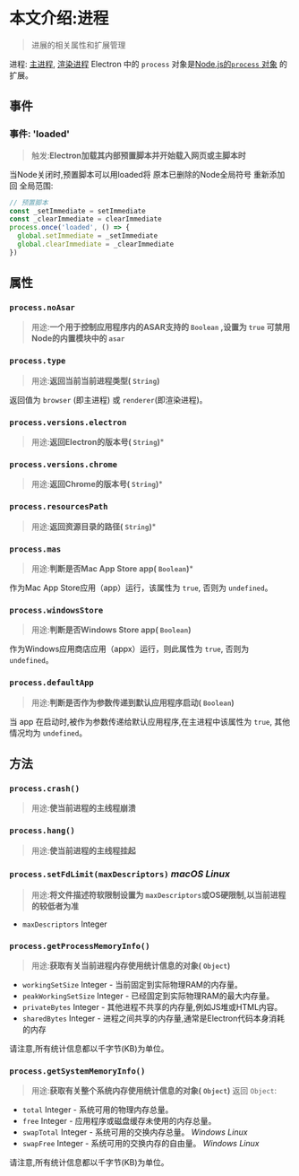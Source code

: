 # 本文介绍:进程

> 进展的相关属性和扩展管理

进程: [主进程](../glossary.md#main-process), [渲染进程](../glossary.md#renderer-process)
Electron 中的 `process` 对象是[Node.js的`process` 对象](https://nodejs.org/api/process.html) 的扩展。

## 事件

### 事件: 'loaded'
> 触发:**Electron加载其内部预置脚本并开始载入网页或主脚本时**

当Node关闭时,预置脚本可以用loaded将 原本已删除的Node全局符号 重新添加回 全局范围:
```JavaScript
// 预置脚本
const _setImmediate = setImmediate
const _clearImmediate = clearImmediate
process.once('loaded', () => {
  global.setImmediate = _setImmediate
  global.clearImmediate = _clearImmediate
})
```

## 属性

### `process.noAsar`
> 用途:**一个用于控制应用程序内的ASAR支持的 `Boolean` ,设置为 `true` 可禁用Node的内置模块中的 `asar`**

### `process.type`
> 用途:**返回当前当前进程类型( `String`)**

返回值为 `browser` (即主进程) 或 `renderer`(即渲染进程)。

### `process.versions.electron`
> 用途:**返回Electron的版本号( `String`)***

### `process.versions.chrome`
> 用途:**返回Chrome的版本号( `String`)***

### `process.resourcesPath`
> 用途:**返回资源目录的路径( `String`)***

### `process.mas`
> 用途:**判断是否Mac App Store app( `Boolean`)***

作为Mac App Store应用（app）运行，该属性为 `true`, 否则为 `undefined`。

### `process.windowsStore`
> 用途:**判断是否Windows Store app( `Boolean`)**

作为Windows应用商店应用（appx）运行，则此属性为 `true`, 否则为 `undefined`。

### `process.defaultApp`
> 用途:**判断是否作为参数传递到默认应用程序启动( `Boolean`)**

当 app 在启动时,被作为参数传递给默认应用程序,在主进程中该属性为 `true`, 其他情况均为 `undefined`。

## 方法

### `process.crash()`
> 用途:**使当前进程的主线程崩溃**

### `process.hang()`
> 用途:**使当前进程的主线程挂起**

### `process.setFdLimit(maxDescriptors)` _macOS_ _Linux_
> 用途:**将文件描述符软限制设置为 `maxDescriptors`或OS硬限制,以当前进程的较低者为准**

* `maxDescriptors` Integer

### `process.getProcessMemoryInfo()`
> 用途:**获取有关当前进程内存使用统计信息的对象( `Object`)**

* `workingSetSize` Integer  - 当前固定到实际物理RAM的内存量。
* `peakWorkingSetSize` Integer  - 已经固定到实际物理RAM的最大内存量。
* `privateBytes` Integer  - 其他进程不共享的内存量,例如JS堆或HTML内容。
* `sharedBytes` Integer  - 进程之间共享的内存量,通常是Electron代码本身消耗的内存

请注意,所有统计信息都以千字节(KB)为单位。

### `process.getSystemMemoryInfo()`
> 用途:**获取有关整个系统内存使用统计信息的对象( `Object`)**
返回 `Object`:
* `total` Integer  - 系统可用的物理内存总量。
* `free` Integer  - 应用程序或磁盘缓存未使用的内存总量。
* `swapTotal` Integer  - 系统可用的交换内存总量。 _Windows_ _Linux_
* `swapFree` Integer  - 系统可用的交换内存的自由量。 _Windows_ _Linux_

请注意,所有统计信息都以千字节(KB)为单位。